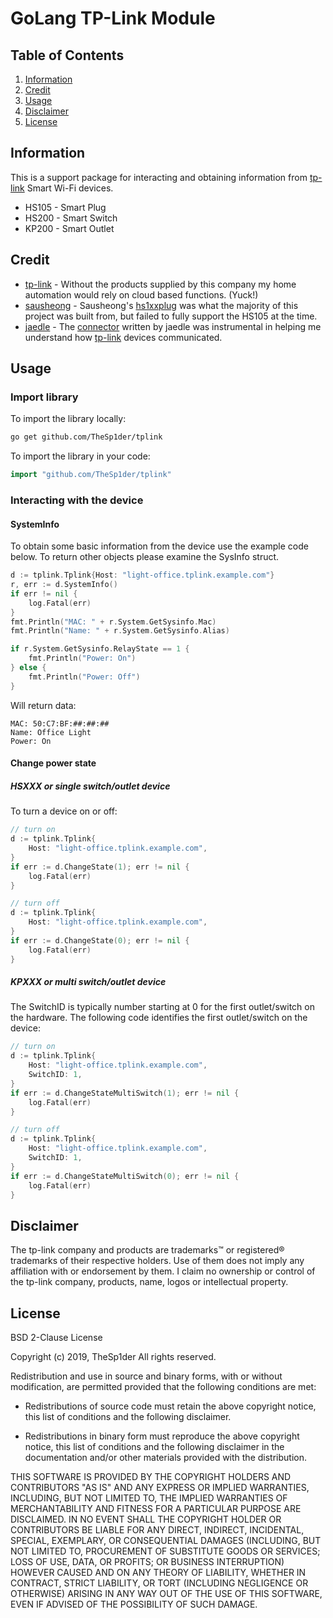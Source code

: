 # GoLang TP-Link Module

## Table of Contents

1. [Information](#information)
1. [Credit](#credit)
1. [Usage](#usage)
1. [Disclaimer](#disclaimer)
1. [License](#license)

## Information

This is a support package for interacting and obtaining information from [tp-link](//www.tp-link.com) Smart Wi-Fi devices.

* HS105 - Smart Plug
* HS200 - Smart Switch
* KP200 - Smart Outlet

## Credit

* [tp-link](//www.tp-link.com) - Without the products supplied by this company my home automation would rely on cloud based functions. (Yuck!)
* [sausheong](//github.com/sausheong) - Sausheong's [hs1xxplug](//github.com/sausheong/hs1xxplug) was what the majority of this project was built from, but failed to fully support the HS105 at the time.
* [jaedle](//github.com/jaedle) - The [connector](//github.com/jaedle/golang-tplink-hs100/blob/master/internal/connector/connector.go) written by jaedle was instrumental in helping me understand how [tp-link](//www.tp-link.com) devices communicated.

## Usage 

### Import library

To import the library locally:

``` bash
go get github.com/TheSp1der/tplink
```

To import the library in your code:

``` go
import "github.com/TheSp1der/tplink"
```

### Interacting with the device

#### SystemInfo

To obtain some basic information from the device use the example code below. To return other objects please examine the SysInfo struct.

``` go
d := tplink.Tplink{Host: "light-office.tplink.example.com"}
r, err := d.SystemInfo()
if err != nil {
    log.Fatal(err)
}
fmt.Println("MAC: " + r.System.GetSysinfo.Mac)
fmt.Println("Name: " + r.System.GetSysinfo.Alias)

if r.System.GetSysinfo.RelayState == 1 {
    fmt.Println("Power: On")
} else {
    fmt.Println("Power: Off")
}
```

Will return data:

``` generic
MAC: 50:C7:BF:##:##:##
Name: Office Light
Power: On
```

#### Change power state

##### HSXXX or single switch/outlet device

To turn a device on or off:

``` go
// turn on
d := tplink.Tplink{
    Host: "light-office.tplink.example.com",
}
if err := d.ChangeState(1); err != nil {
	log.Fatal(err)
}

// turn off
d := tplink.Tplink{
    Host: "light-office.tplink.example.com",
}
if err := d.ChangeState(0); err != nil {
	log.Fatal(err)
}
```

##### KPXXX or multi switch/outlet device

The SwitchID is typically number starting at 0 for the first outlet/switch on the hardware.
The following code identifies the first outlet/switch on the device:

``` go
// turn on
d := tplink.Tplink{
    Host: "light-office.tplink.example.com",
    SwitchID: 1,
}
if err := d.ChangeStateMultiSwitch(1); err != nil {
	log.Fatal(err)
}

// turn off
d := tplink.Tplink{
    Host: "light-office.tplink.example.com",
    SwitchID: 1,
}
if err := d.ChangeStateMultiSwitch(0); err != nil {
	log.Fatal(err)
}
```

## Disclaimer

The tp-link company and products are trademarks™ or registered® trademarks of their respective holders. Use of them does not imply any affiliation with or endorsement by them. I claim no ownership or control of the tp-link company, products, name, logos or intellectual property.

## License

BSD 2-Clause License

Copyright (c) 2019, TheSp1der
All rights reserved.

Redistribution and use in source and binary forms, with or without modification, are permitted provided that the following conditions are met:

* Redistributions of source code must retain the above copyright notice, this list of conditions and the following disclaimer.

* Redistributions in binary form must reproduce the above copyright notice, this list of conditions and the following disclaimer in the documentation and/or other materials provided with the distribution.

THIS SOFTWARE IS PROVIDED BY THE COPYRIGHT HOLDERS AND CONTRIBUTORS "AS IS" AND ANY EXPRESS OR IMPLIED WARRANTIES, INCLUDING, BUT NOT LIMITED TO, THE IMPLIED WARRANTIES OF MERCHANTABILITY AND FITNESS FOR A PARTICULAR PURPOSE ARE DISCLAIMED. IN NO EVENT SHALL THE COPYRIGHT HOLDER OR CONTRIBUTORS BE LIABLE FOR ANY DIRECT, INDIRECT, INCIDENTAL, SPECIAL, EXEMPLARY, OR CONSEQUENTIAL DAMAGES (INCLUDING, BUT NOT LIMITED TO, PROCUREMENT OF SUBSTITUTE GOODS OR SERVICES; LOSS OF USE, DATA, OR PROFITS; OR BUSINESS INTERRUPTION) HOWEVER CAUSED AND ON ANY THEORY OF LIABILITY, WHETHER IN CONTRACT, STRICT LIABILITY, OR TORT (INCLUDING NEGLIGENCE OR OTHERWISE) ARISING IN ANY WAY OUT OF THE USE OF THIS SOFTWARE, EVEN IF ADVISED OF THE POSSIBILITY OF SUCH DAMAGE.